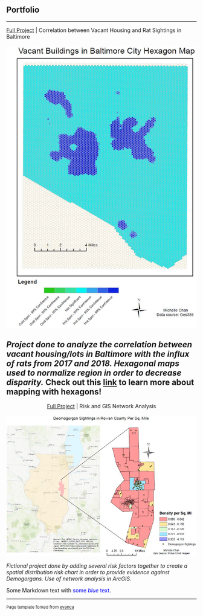 ## Portfolio
---
<a href="pdf/lab5part1a-merged.pd">Full Project</a> | Correlation between Vacant Housing and Rat Sightings in Baltimore
<br><br>
<img src="images/ya2.JPG"/>
<br>
  
*Project done to analyze the correlation between vacant housing/lots in Baltimore with the influx of rats from 2017 and 2018. Hexagonal maps used to normalize region in order to decrease disparity.* 
Check out this [link](https://www.esri.com/about/newsroom/insider/thematic-mapping-with-hexagons/ "Thematic Mapping") to learn more about mapping with hexagons!
<br>
----------
<p align="center">
<a href="pdf/practical2_pt1-merged.pdf">Full Project</a> | Risk and GIS Network Analysis
<br><br>
<img src="images/practical.JPG"/>
<br>
  
*Fictional project done by adding several risk factors together to create a spatial distribution risk chart in order to provide evidence against Demogorgans. Use of network analysis in ArcGIS.*
<br>

Some Markdown text with <span style="color:blue">some *blue* text</span>.

---
<p style="font-size:11px">Page template forked from <a href="https://github.com/evanca/quick-portfolio">evanca</a></p>
<!-- Remove above link if you don't want to attibute -->
